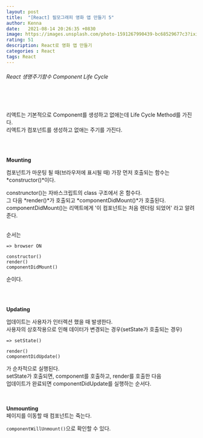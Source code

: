 ```yaml
---
layout: post
title:  "[React] 필모그래피 영화 앱 만들기 5"
author: Kenna
date:   2021-08-14 20:26:35 +0830
image: https://images.unsplash.com/photo-1591267990439-bc68529677c3?ixid=MnwxMjA3fDB8MHxwaG90by1wYWdlfHx8fGVufDB8fHx8&ixlib=rb-1.2.1&auto=format&fit=crop&w=1336&q=80
rating: 51
description: React로 영화 앱 만들기
categories : React
tags: React
---
```

###### React 생명주기함수 Component Life Cycle

<br>
<br>


리액트는 기본적으로 Component를 생성하고 없애는데 Life Cycle Method를 가진다.  
리액트가 컴포넌트를 생성하고 없애는 주기를 가진다.  

<br>
<br>

**Mounting**
<br>

컴포넌트가 마운팅 될 때(브라우저에 표시될 때) 가장 먼저 호출되는 함수는 
*constructor()*이다. 

construnctor()는 자바스크립트의 class 구조에서 온 함수다.  
그 다음 *render()*가 호출되고 *componentDidMount()*가 호출된다.  
componentDidMount()는 리액트에게 '이 컴포넌트는 처음 렌더링 되었어' 라고 알려준다.  
<br>

순서는  

`=> browser ON`    
  

`constructor()`  
`render()`   
`componentDidMount()`  

순이다. 

<br>
<br>


**Updating**
<br>

업데이트는 사용자가 인터렉션 했을 때 발생한다.  
사용자의 상호작용으로 인해 데이터가 변경되는 경우(setState가 호출되는 경우)    


`=> setState()`


`render()`   
`componentDidUpdate()`  

가 순차적으로 실행된다.  
setState가 호출되면, component를 호출하고, render를 호출한 다음  
업데이트가 완료되면 componentDidUpdate를 실행하는 순서다.  
<br>
<br>

**Unmounting**
<br>
페이지를 이동할 때 컴포넌트는 죽는다.

`componentWillUnmount()`으로 확인할 수 있다.  

<br>
<br>
